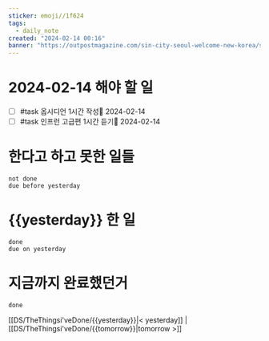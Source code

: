 ```yaml
---
sticker: emoji//1f624
tags:
  - daily_note
created: "2024-02-14 00:16"
banner: "https://outpostmagazine.com/sin-city-seoul-welcome-new-korea/seoul-skyline-photo/"
---
```


# 2024-02-14 해야 할 일

- [ ] #task 옵시디언 1시간 작성📅 2024-02-14
- [ ] #task 인프런 고급편 1시간 듣기📅 2024-02-14

# 한다고 하고 못한 일들
```tasks
not done
due before yesterday
```
# {{yesterday}} 한 일
```tasks
done
due on yesterday
```
# 지금까지 완료했던거 
```tasks
done
```
[[DS/TheThingsi'veDone/{{yesterday}}|< yesterday]] | [[DS/TheThingsi'veDone/{{tomorrow}}|tomorrow >]]